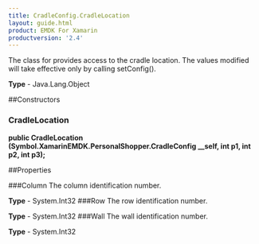```yaml
---
title: CradleConfig.CradleLocation
layout: guide.html
product: EMDK For Xamarin
productversion: '2.4'
---
```

The class for provides access to the cradle location. The values modified will take effective only by calling setConfig().

**Type** - Java.Lang.Object

##Constructors
### CradleLocation 
**public CradleLocation (Symbol.XamarinEMDK.PersonalShopper.CradleConfig __self, int p1, int p2, int p3);**

##Properties

###Column
The column identification number.

**Type** - System.Int32
###Row
The row identification number.

**Type** - System.Int32
###Wall
The wall identification number.

**Type** - System.Int32






